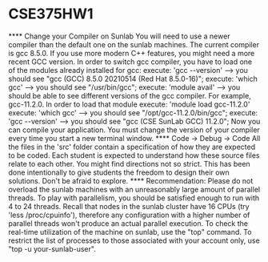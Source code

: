 # CSE375HW1
**** Change your Compiler on Sunlab
  You will need to use a newer compiler than the default one on the sunlab
  machines. The current compiler is gcc 8.5.0.
  If you use more modern C++ features, you might need a more recent GCC version.
  In order to switch gcc compiler, you have to load one of the modules already installed
  for gcc:
    execute: 'gcc --version' --> you should see "gcc (GCC) 8.5.0 20210514 (Red Hat 8.5.0-16)";
    execute: 'which gcc' --> you should see "/usr/bin/gcc";
    execute: 'module avail' --> you should be able to see different versions of the gcc
    compiler. For example, gcc-11.2.0.
  In order to load that module
    execute: 'module load gcc-11.2.0'
    execute: 'which gcc' --> you should see "/opt/gcc-11.2.0/bin/gcc";
    execute: 'gcc --version' --> you should see "gcc (CSE SunLab GCC) 11.2.0";
  Now you can compile your application. You must change the version of your compiler every time you start a new terminal window.
**** Code -> Debug -> Code
  All the files in the 'src' folder contain a specification of how they are expected
  to be coded. Each student is expected to understand how these source files relate
  to each other. You might find directions not so strict. This has been done
  intentionally to give students the freedom to design their own solutions. Don't be
  afraid to explore.
**** Recommendation:
  Please do not overload the sunlab machines with an unreasonably large amount of parallel threads.
  To play with parallelism, you should be satisfied enough to run with 4 to 24 threads. Recall that
  nodes in the sunlab cluster have 16 CPUs (try 'less /proc/cpuinfo'), therefore any configuration
  with a higher number of parallel threads won't produce an actual parallel execution.
  To check the real-time utilization of the machine on sunlab, use the "top" command. To restrict
  the list of processes to those associated with your account only, use "top -u your-sunlab-user".
